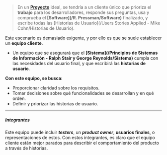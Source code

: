 > En un **[Proyecto](/PMBOK/Proyecto)** ideal, se tendría a un cliente único que prioriza el **trabajo** para los desarrolladores, responde sus preguntas, usa y comprueba el **[Software](/R. Pressman/Software)** finalizado, y escribe todas las [Historias de Usuario](/Users Stories Applied - Mike Cohn/Historias de Usuario). 

Este escenario es demasiado exigente, y por ello es que se suele establecer un **equipo cliente**.
- Un equipo que se asegurará que el **[Sistema](/Principios de Sistemas de Información - Ralph Stair y George Reynolds/Sistema)** cumpla con las necesidades del usuario final, y que escribirá las **historias de usuario**.

**Con este equipo, se busca:**
-  Proporcionar claridad sobre los requisitos.
- Tomar decisiones sobre qué funcionalidades se desarrollan y en qué orden.
- Definir y priorizar las historias de usuario.
****
##### **Integrantes**
Este equipo puede incluir ***testers***, un ***product owner***, **usuarios finales**, o representaciones de estos. 
Con estos integrantes, es claro que el equipo cliente están mejor parados para describir el comportamiento del producto a través de historias.

